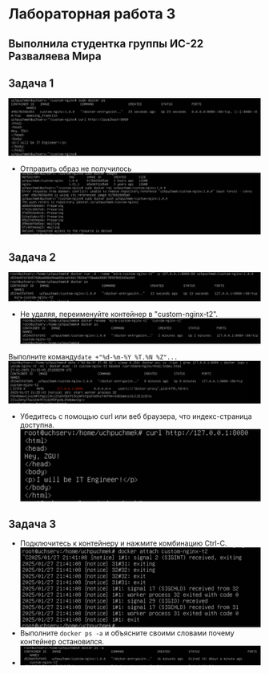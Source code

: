 # Лабораторная работа 3
## Выполнила студентка группы ИС-22 Разваляева Мира

## Задача 1
![alt text](/images/1.png)
- Отправить образ не получилось
![alt text](/images/2.png)

## Задача 2
![alt text](/images/3.png)
- Не удаляя, переименуйте контейнер в "custom-nginx-t2".
![alt text](/images/4.png)

 Выполните команду```date +"%d-%m-%Y %T.%N %Z"...```
![alt text](images/6.png)

- Убедитесь с помощью curl или веб браузера, что индекс-страница доступна.
![alt text](images/7.png)

## Задача 3
- Подключитесь к контейнеру и нажмите комбинацию Ctrl-C.
![alt text](images/8.png)
- Выполните ```docker ps -a``` и объясните своими словами почему контейнер остановился.
- ![alt text](images/9.png)
